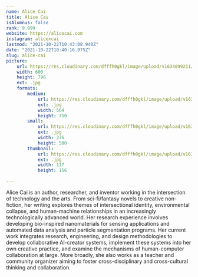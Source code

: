 ```yaml
---
name: Alice Cai
title: Alice Cai
isAlumnus: false
rank: 9.999
website: https://alicecai.com
instagram: alicexcai
lastmod: "2021-10-22T10:43:08.940Z"
date: "2021-10-22T10:40:16.975Z"
slug: alice-cai
picture:
    url: https://res.cloudinary.com/dfffh0gkl/image/upload/v1634899211/alice_1b83d85ed8.jpg
    width: 600
    height: 798
    ext: .jpg
    formats:
        medium:
            url: https://res.cloudinary.com/dfffh0gkl/image/upload/v1634899212/medium_alice_1b83d85ed8.jpg
            ext: .jpg
            width: 564
            height: 750
        small:
            url: https://res.cloudinary.com/dfffh0gkl/image/upload/v1634899212/small_alice_1b83d85ed8.jpg
            ext: .jpg
            width: 376
            height: 500
        thumbnail:
            url: https://res.cloudinary.com/dfffh0gkl/image/upload/v1634899211/thumbnail_alice_1b83d85ed8.jpg
            ext: .jpg
            width: 117
            height: 156

---
```

Alice Cai is an author, researcher, and inventor working in the intersection of technology and the arts. From sci-fi/fantasy novels to creative non-fiction, her writing explores themes of intersectional identity, environmental collapse, and human-machine relationships in an increasingly technologically advanced world. Her research experience involves developing bio-inspired nanomaterials for sensing applications and automated data analysis and particle segmentation programs. Her current work integrates research, engineering, and design methodologies to develop collaborative AI-creator systems, implement these systems into her own creative practice, and examine the mechanisms of human-computer collaboration at large. More broadly, she also works as a teacher and community organizer aiming to foster cross-disciplinary and cross-cultural thinking and collaboration.

